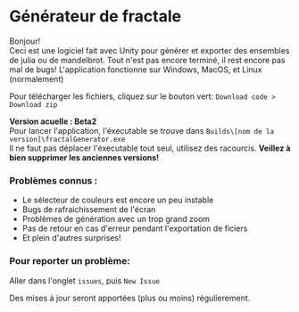 # Générateur de fractale

Bonjour!<br>
Ceci est une logiciel fait avec Unity pour générer et exporter des ensembles de julia ou de mandelbrot. Tout n'est pas encore terminé, il rest encore pas mal de bugs!
L'application fonctionne sur Windows, MacOS, et Linux (normalement)

Pour télécharger les fichiers, cliquez sur le bouton vert:
`Download code > Download zip`

<strong> Version acuelle : Beta2 </strong><br>
Pour lancer l'application, l'éxecutable se trouve dans ``Builds\[nom de la version]\fractalGenerator.exe`` <br>
Il ne faut pas déplacer l'éxecutable tout seul, utilisez des racourcis.
<strong> Veillez à bien supprimer les anciennes versions! </strong>

### Problèmes connus :
* Le sélecteur de couleurs est encore un peu instable
* Bugs de rafraichissement de l'écran
* Problèmes de génération avec un trop grand zoom
* Pas de retour en cas d'erreur pendant l'exportation de ficiers
* Et plein d'autres surprises!

### Pour reporter un problème:
Aller dans l'onglet ``issues``, puis ``New Issue``

Des mises à jour seront apportées (plus ou moins) régulierement.
